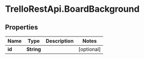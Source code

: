 # TrelloRestApi.BoardBackground

## Properties

Name | Type | Description | Notes
------------ | ------------- | ------------- | -------------
**id** | **String** |  | [optional] 


